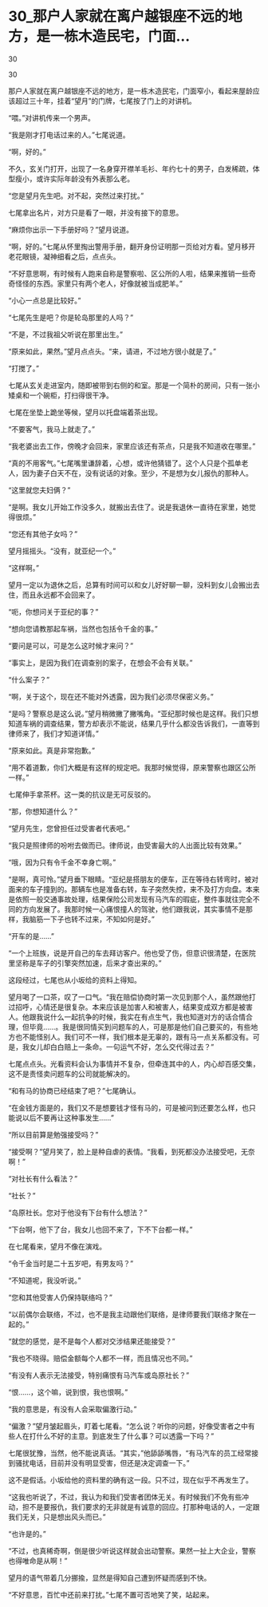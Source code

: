 # 30_那户人家就在离户越银座不远的地方，是一栋木造民宅，门面...

30

30

那户人家就在离户越银座不远的地方，是一栋木造民宅，门面窄小，看起来屋龄应该超过三十年，挂着“望月”的门牌，七尾按了门上的对讲机。

“喂。”对讲机传来一个男声。

“我是刚才打电话过来的人。”七尾说道。

“啊，好的。”

不久，玄关门打开，出现了一名身穿开襟羊毛衫、年约七十的男子，白发稀疏，体型瘦小，或许实际年龄没有外表那么老。

“您是望月先生吧。对不起，突然过来打扰。”

七尾拿出名片，对方只是看了一眼，并没有接下的意思。

“麻烦你出示一下手册好吗？”望月说道。

“啊，好的。”七尾从怀里掏出警用手册，翻开身份证明那一页给对方看。望月移开老花眼镜，凝神细看之后，点点头。

“不好意思啊，有时候有人跑来自称是警察啦、区公所的人啦，结果来推销一些奇奇怪怪的东西。家里只有两个老人，好像就被当成肥羊。”

“小心一点总是比较好。”

“七尾先生是吧？你是轮岛那里的人吗？”

“不是，不过我祖父听说在那里出生。”

“原来如此，果然。”望月点点头。“来，请进，不过地方很小就是了。”

“打搅了。”

七尾从玄关走进室内，随即被带到右侧的和室。那是一个简朴的房间，只有一张小矮桌和一个碗柜，打扫得很干净。

七尾在坐垫上跪坐等候，望月以托盘端着茶出现。

“不要客气，我马上就走了。”

“我老婆出去工作，傍晚才会回来，家里应该还有茶点，只是我不知道收在哪里。”

“真的不用客气。”七尾嘴里谦辞着，心想，或许他猜错了。这个人只是个孤单老人，因为妻子白天不在，没有说话的对象。至少，不是想为女儿报仇的那种人。

“这里就您夫妇俩？”

“是啊。我女儿开始工作没多久，就搬出去住了。说是我退休一直待在家里，她觉得很烦。”

“您还有其他子女吗？”

望月摇摇头。“没有，就亚纪一个。”

“这样啊。”

望月一定以为退休之后，总算有时间可以和女儿好好聊一聊，没料到女儿会搬出去住，而且永远都不会回来了。

“呃，你想问关于亚纪的事？”

“想向您请教那起车祸，当然也包括令千金的事。”

“要问是可以，可是怎么这时候才来问？”

“事实上，是因为我们在调查别的案子，在想会不会有关联。”

“什么案子？”

“啊，关于这个，现在还不能对外透露，因为我们必须尽保密义务。”

“是吗？警察总是这么说。”望月稍微撇了撇嘴角。“亚纪那时候也是这样。我们只想知道车祸的调查结果，警方却表示不能说，结果几乎什么都没告诉我们，一直等到律师来了，我们才知道详情。”

“原来如此。真是非常抱歉。”

“用不着道歉，你们大概是有这样的规定吧。我那时候觉得，原来警察也跟区公所一样。”

七尾伸手拿茶杯。这一类的抗议是无可反驳的。

“那，你想知道什么？”

“望月先生，您曾担任过受害者代表吧。”

“我只是照律师的吩咐去做而已。律师说，由受害最大的人出面比较有效果。”

“哦，因为只有令千金不幸身亡啊。”

“是啊，真可怜。”望月垂下眼睛。“亚纪是搭朋友的便车，正在等待右转弯时，被对面来的车子撞到的。那辆车也是准备右转，车子突然失控，来不及打方向盘。本来是依照一般交通事故处理，结果保险公司发现有马汽车的瑕疵，整件事就往完全不同的方向发展了。我那时候一心痛恨撞人的驾驶，他们跟我说，其实事情不是那样，我脑筋一下子也转不过来，不知如何是好。”

“开车的是……”

“一个上班族，说是开自己的车去拜访客户。他也受了伤，但意识很清楚，在医院里坚称是车子的引擎突然加速，后来才查出来的。”

这段经过，七尾也从小坂给的资料上得知。

望月喝了一口茶，叹了一口气。“我在赔偿协商时第一次见到那个人，虽然跟他打过招呼，心情还是很复杂。本来应该是加害人和被害人，结果变成双方都是被害人。他跟我说什么一起抗争的时候，我实在有点生气，我也知道对方的话合情合理，但毕竟……。我是很同情买到问题车的人，可是那是他们自己要买的，有些地方也不能怪别人。我们可不一样，我们根本是无辜的，跟有马一点关系都没有。可是，我女儿却白白赔上一条命。一句运气不好，怎么交代得过去？”

七尾点点头。光看资料会认为事情并不复杂，但牵连其中的人，内心却百感交集，这不是责怪卖问题车的公司就能解决的。

“和有马的协商已经结束了吧？”七尾确认。

“在金钱方面是的，我们又不是想要钱才怪有马的，可是被问到还要怎么样，也只能说以后不要再让这种事发生……”

“所以目前算是勉强接受吗？”

“接受啊？”望月笑了，脸上是种自虐的表情。“我看，到死都没办法接受吧，无奈啊！”

“对社长有什么看法？”

“社长？”

“岛原社长。您对于他没有下台有什么想法？”

“下台啊，他下了台，我女儿也回不来了，下不下台都一样。”

在七尾看来，望月不像在演戏。

“令千金当时是二十五岁吧，有男友吗？”

“不知道呢，我没听说。”

“您和其他受害人仍保持联络吗？”

“以前偶尔会联络，不过，也不是我主动跟他们联络，是律师要我们联络才聚在一起的。”

“就您的感觉，是不是每个人都对交涉结果还能接受？”

“我也不晓得。赔偿金额每个人都不一样，而且情况也不同。”

“有没有人表示无法接受，特别痛恨有马汽车或岛原社长？”

“恨……，这个嘛，说到恨，我也恨啊。”

“我的意思是，有没有人会采取偏激行动。”

“偏激？”望月皱起眉头，盯着七尾看。“怎么说？听你的问题，好像受害者之中有些人在打什么不好的主意。到底发生了什么事？可以透露一下吗？”

七尾很犹豫，当然，他不能说真话。“其实，”他舔舔嘴唇，“有马汽车的员工经常接到骚扰电话，目前并没有明显受害，但还是决定调查一下。”

这不是假话。小坂给他的资料里的确有这一段。只不过，现在似乎不再发生了。

“这我也听说了，不过，我认为和我们受害者团体无关。有时候我们不免有些冲动，担不是要报仇，我们要求的无非就是有诚意的回应。打那种电话的人，一定跟我们无关，只是想出风头而已。”

“也许是的。”

“不过，也真稀奇啊，倒是很少听说这样就会出动警察。果然一扯上大企业，警察也得唯命是从啊！”

望月的语气带着几分挪揄，显然是得知自己遭到怀疑而感到不快。

“不好意思，百忙中还前来打扰。”七尾不置可否地笑了笑，站起来。